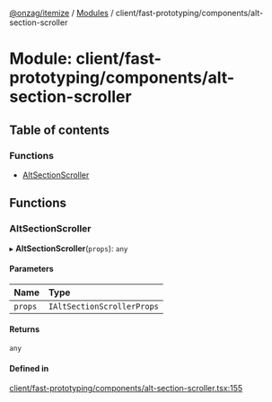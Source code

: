 [@onzag/itemize](../README.md) / [Modules](../modules.md) / client/fast-prototyping/components/alt-section-scroller

# Module: client/fast-prototyping/components/alt-section-scroller

## Table of contents

### Functions

- [AltSectionScroller](client_fast_prototyping_components_alt_section_scroller.md#altsectionscroller)

## Functions

### AltSectionScroller

▸ **AltSectionScroller**(`props`): `any`

#### Parameters

| Name | Type |
| :------ | :------ |
| `props` | `IAltSectionScrollerProps` |

#### Returns

`any`

#### Defined in

[client/fast-prototyping/components/alt-section-scroller.tsx:155](https://github.com/onzag/itemize/blob/f2db74a5/client/fast-prototyping/components/alt-section-scroller.tsx#L155)
